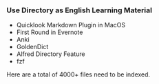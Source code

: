 ### Use Directory as English Learning Material ###

+ Quicklook Markdown Plugin in MacOS
+ First Round in Evernote
+ Anki
+ GoldenDict
+ Alfred Directory Feature
+ fzf

Here are a total of 4000+ files need to be indexed.
